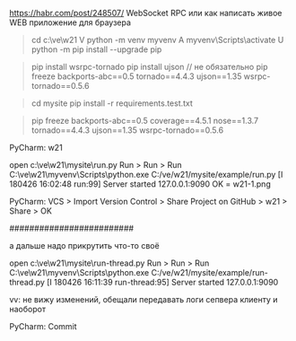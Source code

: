 ﻿https://habr.com/post/248507/
WebSocket RPC или как написать живое WEB приложение для браузера

> cd c:\ve\w21
>V	python -m venv myvenv
>A	myvenv\Scripts\activate
>U	python -m pip install --upgrade pip

> pip install wsrpc-tornado
> pip install ujson		// не обязательно
> pip freeze
backports-abc==0.5
tornado==4.4.3
ujson==1.35
wsrpc-tornado==0.5.6

> cd mysite
> pip install -r requirements.test.txt

> pip freeze
backports-abc==0.5
coverage==4.5.1
nose==1.3.7
tornado==4.4.3
ujson==1.35
wsrpc-tornado==0.5.6

PyCharm: w21

open c:\ve\w21\mysite\run.py
Run > Run > Run
C:\ve\w21\myvenv\Scripts\python.exe C:/ve/w21/mysite/example/run.py
[I 180426 16:02:48 run:99] Server started 127.0.0.1:9090
OK = w21-1.png

PyCharm:	VCS > Import Version Control > Share Project on GitHub	> w21	> Share > OK

#########################

а дальше надо прикрутить что-то своё

open c:\ve\w21\mysite\run-thread.py
Run > Run > Run
C:\ve\w21\myvenv\Scripts\python.exe C:/ve/w21/mysite/example/run-thread.py
[I 180426 16:11:39 run-thread:95] Server started 127.0.0.1:9090

vv: не вижу изменений, обещали передавать логи сепвера клиенту и наоборот

PyCharm: Commit
